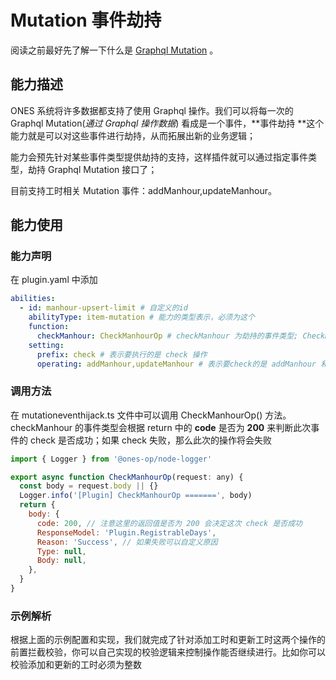 # Mutation 事件劫持

阅读之前最好先了解一下什么是 [Graphql Mutation](https://graphql.cn/learn/queries/) 。

## 能力描述

ONES 系统将许多数据都支持了使用 Graphql 操作。我们可以将每一次的 Graphql Mutation(_通过 Graphql 操作数据_) 看成是一个事件，**事件劫持 **这个能力就是可以对这些事件进行劫持，从而拓展出新的业务逻辑；

能力会预先针对某些事件类型提供劫持的支持，这样插件就可以通过指定事件类型，劫持 Graphql Mutation 接口了；

目前支持工时相关 Mutation 事件：addManhour,updateManhour。

## 能力使用

### 能力声明

在 plugin.yaml 中添加

```yaml
abilities:
  - id: manhour-upsert-limit # 自定义的id
    abilityType: item-mutation # 能力的类型表示，必须为这个
    function:
      checkManhour: CheckManhourOp # checkManhour 为劫持的事件类型; CheckManhourOp 为自己实现的方法名称
    setting:
      prefix: check # 表示要执行的是 check 操作
      operating: addManhour,updateManhour # 表示要check的是 addManhour 和 updateManhour 这两个事件
```

### 调用方法

在 mutationeventhijack.ts 文件中可以调用 CheckManhourOp() 方法。 checkManhour 的事件类型会根据 return 中的 **code** 是否为 **200** 来判断此次事件的 check 是否成功；如果 check 失败，那么此次的操作将会失败

```javascript
import { Logger } from '@ones-op/node-logger'

export async function CheckManhourOp(request: any) {
  const body = request.body || {}
  Logger.info('[Plugin] CheckManhourOp =======', body)
  return {
    body: {
      code: 200, // 注意这里的返回值是否为 200 会决定这次 check 是否成功
      ResponseModel: 'Plugin.RegistrableDays',
      Reason: 'Success', // 如果失败可以自定义原因
      Type: null,
      Body: null,
    },
  }
}
```

### 示例解析

根据上面的示例配置和实现，我们就完成了针对添加工时和更新工时这两个操作的前置拦截校验，你可以自己实现的校验逻辑来控制操作能否继续进行。比如你可以校验添加和更新的工时必须为整数
